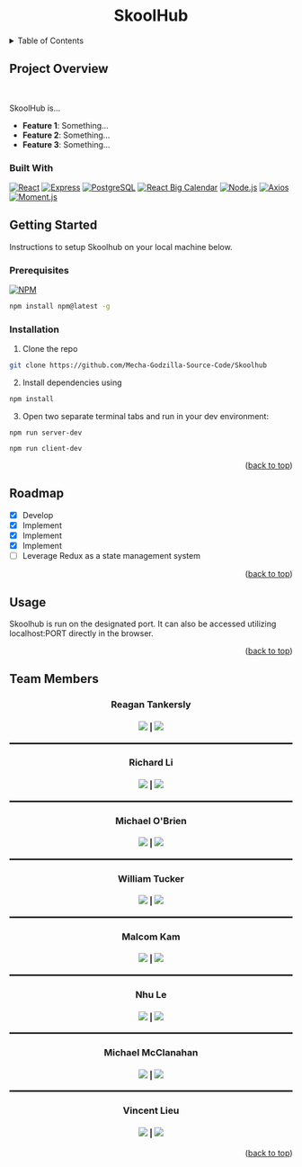<a id='readme-top'> </a>

<h1 align="center"> SkoolHub </h1>


<details>
 <summary>Table of Contents</summary>

1. [Project Overview](https://github.com/Mecha-Godzilla-Source-Code/Skoolhub?tab=readme-ov-file#project-overview)
2. [Getting Started](https://github.com/Mecha-Godzilla-Source-Code/Skoolhub?tab=readme-ov-file#getting-started)
   - [Prerequsites](https://github.com/Mecha-Godzilla-Source-Code/Skoolhub?tab=readme-ov-file#prerequisites)
   - [Installation](https://github.com/Mecha-Godzilla-Source-Code/Skoolhub?tab=readme-ov-file#installation)
3. [Roadmap](https://github.com/Mecha-Godzilla-Source-Code/Skoolhub?tab=readme-ov-file#roadmap)
4. [Usage](https://github.com/Mecha-Godzilla-Source-Code/Skoolhub?tab=readme-ov-file#usage)
5. [Team Members](https://github.com/Mecha-Godzilla-Source-Code/Skoolhub?tab=readme-ov-file#team-members)

</details>

## Project Overview

<br />

<p>
SkoolHub is...
</p>
<ul>
<li><b>Feature 1</b>: Something...</li>
<li><b>Feature 2</b>: Something...</li>
<li><b>Feature 3</b>: Something...</li>
</ul>

### Built With

[![React](https://img.shields.io/badge/React-%23000000.svg?style=for-the-badge&logo=react&logoColor)](https://react.dev/)
[![Express](https://img.shields.io/badge/Express-%23000000.svg?style=for-the-badge&logo=Express)](https://expressjs.com/)
[![PostgreSQL](https://img.shields.io/badge/PostgreSQL-336791?style=for-the-badge&logo=postgresql&logoColor=white)](https://www.postgresql.org/)
[![React Big Calendar](https://img.shields.io/badge/React_Big_Calendar-FF6B01?style=for-the-badge)](https://jquense.github.io/react-big-calendar/examples/?path=/story/about-big-calendar--page)
[![Node.js](https://img.shields.io/badge/Node.js-339933?style=for-the-badge&logo=node.js&logoColor=white)](https://nodejs.org/en)
[![Axios](https://img.shields.io/badge/Axios-007ACC?style=for-the-badge&logo=axios&logoColor=white)](https://axios-http.com/)
[![Moment.js](https://img.shields.io/badge/Moment.js-000000?style=for-the-badge&logo=moment&logoColor=white)](https://momentjs.com/)




## Getting Started
<p>
    Instructions to setup Skoolhub on your local machine below.
</p>

### Prerequisites

[![NPM](https://img.shields.io/badge/NPM-%23000000.svg?style=for-the-badge&logo=npm&logoColor=white)](https://www.npmjs.com/)

```sh
npm install npm@latest -g
```

### Installation

1. Clone the repo
```sh
git clone https://github.com/Mecha-Godzilla-Source-Code/Skoolhub
```

2. Install dependencies using
```sh
npm install
```
3. Open two separate terminal tabs and run in your dev environment:
```
npm run server-dev
```
```
npm run client-dev
```

 <p align="right">(<a href="#readme-top">back to top</a>)</p>

## Roadmap

- [x] Develop
- [x] Implement
- [x] Implement
- [x] Implement
- [ ] Leverage Redux as a state management system

 <p align="right">(<a href="#readme-top">back to top</a>)</p>

## Usage

Skoolhub is run on the designated port. It can also be accessed utilizing localhost:PORT directly in the browser.

 <p align="right">(<a href="#readme-top">back to top</a>)</p>

## Team Members

<h3 align='center'>Reagan Tankersly</h3>
<h4 align='center'>
  <a href="https://www.linkedin.com/in/jrtankersley/"><img src='https://img.shields.io/badge/LinkedIn-0077B5?style=for-the-badge&logo=linkedin&logoColor=white' /></a> |
  <a href="https://github.com/jreagant"><img src="https://img.shields.io/badge/GitHub-181717?style=for-the-badge&logo=github&logoColor=white" /></a>
</h4>

<hr style="border: 1px solid #333">

<h3 align='center'>Richard Li</h3>
<h4 align='center'>
  <a href="https://www.linkedin.com/in/richard-li1745/"><img src='https://img.shields.io/badge/LinkedIn-0077B5?style=for-the-badge&logo=linkedin&logoColor=white' /></a> |
  <a href="https://github.com/RichieLi1745"><img src="https://img.shields.io/badge/GitHub-181717?style=for-the-badge&logo=github&logoColor=white" /></a>
</h4>

<hr style="border: 1px solid #333">

<h3 align='center'>Michael O'Brien</h3>
<h4 align='center'>
  <a href="https://www.linkedin.com/in/michael-o-brien-63153129a/"><img src='https://img.shields.io/badge/LinkedIn-0077B5?style=for-the-badge&logo=linkedin&logoColor=white' /></a> |
  <a href="https://github.com/mob61887"><img src="https://img.shields.io/badge/GitHub-181717?style=for-the-badge&logo=github&logoColor=white" /></a>
</h4>

<hr style="border: 1px solid #333">

<h3 align='center'>William Tucker</h3>
<h4 align='center'>
  <a href="https://linkedin.com/in/william-tucker-9b628462"><img src='https://img.shields.io/badge/LinkedIn-0077B5?style=for-the-badge&logo=linkedin&logoColor=white' /></a> |
  <a href="https://github.com/wtucker29"><img src="https://img.shields.io/badge/GitHub-181717?style=for-the-badge&logo=github&logoColor=white" /></a>
</h4>

<hr style="border: 1px solid #333">

<h3 align='center'>Malcom Kam</h3>
<h4 align='center'>
  <a href="https://www.linkedin.com/in/malcolmkam/"><img src='https://img.shields.io/badge/LinkedIn-0077B5?style=for-the-badge&logo=linkedin&logoColor=white' /></a> |
  <a href="https://github.com/MalcolmKam"><img src="https://img.shields.io/badge/GitHub-181717?style=for-the-badge&logo=github&logoColor=white" /></a>
</h4>

<hr style="border: 1px solid #333">

<h3 align='center'>Nhu Le</h3>
<h4 align='center'>
  <a href="https://www.linkedin.com/in/nhu-le-89a402210/"><img src='https://img.shields.io/badge/LinkedIn-0077B5?style=for-the-badge&logo=linkedin&logoColor=white' /></a> |
  <a href="https://github.com/BeagleLover1236"><img src="https://img.shields.io/badge/GitHub-181717?style=for-the-badge&logo=github&logoColor=white" /></a>
</h4>

<hr style="border: 1px solid #333">

<h3 align='center'>Michael McClanahan</h3>
<h4 align='center'>
  <a href="https://www.linkedin.com/in/michael-mcclanahan-784763284/"><img src='https://img.shields.io/badge/LinkedIn-0077B5?style=for-the-badge&logo=linkedin&logoColor=white' /></a> |
  <a href="https://github.com/mmcclanahan"><img src="https://img.shields.io/badge/GitHub-181717?style=for-the-badge&logo=github&logoColor=white" /></a>
</h4>

<hr style="border: 1px solid #333">

<h3 align='center'>Vincent Lieu</h3>
<h4 align='center'>
  <a href="https://www.linkedin.com/in/vincent-lieu-a7583994/"><img src='https://img.shields.io/badge/LinkedIn-0077B5?style=for-the-badge&logo=linkedin&logoColor=white' /></a> |
  <a href="https://github.com/vlieu425"><img src="https://img.shields.io/badge/GitHub-181717?style=for-the-badge&logo=github&logoColor=white" /></a>
</h4>

 <p align="right">(<a href="#readme-top">back to top</a>)</p>
